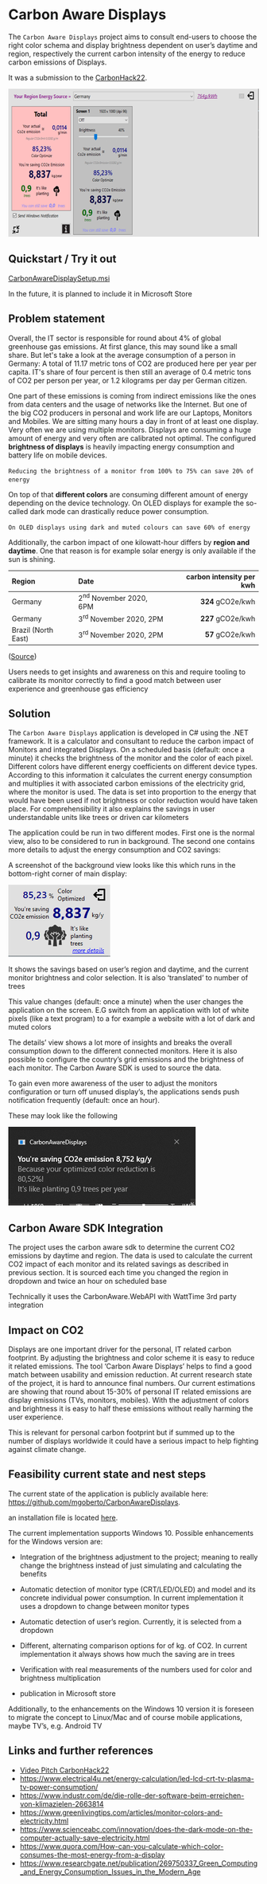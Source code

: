 # Carbon Aware Displays

The `Carbon Aware Displays` project aims to consult end-users to choose the right color schema and display brightness dependent on user’s daytime and region, respectively the current carbon intensity of the energy to reduce carbon emissions of Displays.

It was a submission to the [CarbonHack22](https://taikai.network/en/gsf/hackathons/carbonhack22/overview).

<img src="docs/large-widget.png" width="605" height="297">

## Quickstart / Try it out
[CarbonAwareDisplaySetup.msi](https://github.com/mgoberto/CarbonAwareDisplays/blob/d0d17f50f0df0d1140e069ba5f172ab5f4e894cc/CarbonAwareDisplaySetup.msi)

In the future, it is planned to include it in Microsoft Store

## Problem statement
Overall, the IT sector is responsible for round about 4% of global greenhouse gas emissions. 
At first glance, this may sound like a small share. But let's take a look at the average consumption of a person in Germany:
A total of 11.17 metric tons of CO2 are produced here per year per capita. 
IT's share of four percent is then still an average of 0.4 metric tons of CO2 per person per year, or 1.2 kilograms per day per German citizen.

One part of these emissions is coming from indirect emissions like the ones from data centers and the usage of networks like the Internet. 
But one of the big CO2 producers in personal and work life are our Laptops, Monitors and Mobiles.
We are sitting many hours a day in front of at least one display. Very often we are using multiple monitors.
Displays are consuming a huge amount of energy and very often are calibrated not optimal.
The configured **brightness of displays** is heavily impacting energy consumption and battery life on mobile devices.

``Reducing the brightness of a monitor from 100% to 75% can save 20% of energy ``

On top of that **different colors** are consuming different amount of energy depending on the device technology.
On OLED displays for example the so-called dark mode can drastically reduce power consumption.

``On OLED displays using dark and muted colours can save 60% of energy``

Additionally, the carbon impact of one kilowatt-hour differs by **region and daytime**. One that reason is for example solar energy is only available if the sun is shining.

| Region              | Date                              | carbon intensity per kwh |
|:--------------------|:----------------------------------|-------------------------:|
| Germany             | 2<sup>nd</sup> November 2020, 6PM |        **324** gCO2e/kwh |
| Germany             | 3<sup>rd</sup> November 2020, 2PM |           **227** gCO2e/kwh |
| Brazil (North East) | 3<sup>rd</sup> November 2020, 2PM |            **57** gCO2e/kwh |
([Source](https://app.electricitymaps.com/))

Users needs to get insights and awareness on this and require tooling to calibrate its monitor correctly to find a good match between user experience and greenhouse gas efficiency

## Solution
The `Carbon Aware Displays` application is developed in C# using the .NET framework. It is a calculator and consultant to reduce the carbon impact of Monitors and integrated Displays. On a scheduled basis (default: once a minute) it checks the brightness of the monitor and the color of each pixel. Different colors have different energy coefficients on different device types. According to this information it calculates the current energy consumption and multiplies it with associated carbon emissions of the electricity grid, where the monitor is used. The data is set into proportion to the energy that would have been used if not brightness or color reduction would have taken place. For comprehensibility it also explains the savings in user understandable units like trees or driven car kilometers

The application could be run in two different modes. First one is the normal view, also to be considered to run in background. The second one contains more details to adjust the energy consumption and CO2 savings:



A screenshot of the background view looks like this which runs in the bottom-right corner of main display:

<img src="docs/small-widget.png" width="205" height="144">

It shows the savings based on user’s region and daytime, and the current monitor brightness and color selection. It is also ‘translated’ to number of trees

This value changes (default: once a minute) when the user changes the application on the screen. E.G switch from an application with lot of white pixels (like a text program) to a for example a website with a lot of dark and muted colors

The details’ view shows a lot more of insights and breaks the overall consumption down to the different connected monitors. Here it is also possible to configure the country’s grid emissions and the brightness of each monitor. The Carbon Aware SDK is used to source the data.

To gain even more awareness of the user to adjust the monitors configuration or turn off unused display’s, the applications sends push notification frequently (default: once an hour).

These may look like the following

<img src="docs/push-not.png" width="377" height="158">

## Carbon Aware SDK Integration

The project uses the carbon aware sdk to determine the current CO2 emissions by daytime and region. The data is used to calculate the current CO2 impact of each monitor and its related savings as described in previous section. It is sourced each time you changed the region in dropdown and twice an hour on scheduled base

Technically it uses the CarbonAware.WebAPI with WattTime 3rd party integration

## Impact on CO2
Displays are one important driver for the personal, IT related carbon footprint. By adjusting the brightness and color scheme it is easy to reduce it related emissions. The tool ‘Carbon Aware Displays’ helps to find a good match between usability and emission reduction. At current research state of the project, it is hard to announce final numbers. Our current estimations are showing that round about 15-30% of personal IT related emissions are display emissions (TVs, monitors, mobiles). With the adjustment of colors and brightness it is easy to half these emissions without really harming the user experience.

This is relevant for personal carbon footprint but if summed up to the number of displays worldwide it could have a serious impact to help fighting against climate change.

## Feasibility current state and nest steps

The current state of the application is publicly available here: https://github.com/mgoberto/CarbonAwareDisplays.

an installation file is located [here](https://github.com/mgoberto/CarbonAwareDisplays/blob/d0d17f50f0df0d1140e069ba5f172ab5f4e894cc/CarbonAwareDisplaySetup.msi
).

The current implementation supports Windows 10. Possible enhancements for the Windows version are:

- Integration of the brightness adjustment to the project; meaning to really change the brightness instead of just simulating and calculating the benefits

- Automatic detection of monitor type (CRT/LED/OLED) and model and its concrete individual power consumption. In current implementation it uses a dropdown to change between monitor types

- Automatic detection of user’s region. Currently, it is selected from a dropdown

- Different, alternating comparison options for of kg. of CO2. In current implementation it always shows how much the saving are in trees

- Verification with real measurements of the numbers used for color and brightness multiplication

- publication in Microsoft store

Additionally, to the enhancements on the Windows 10 version it is foreseen to migrate the concept to Linux/Mac and of course mobile applications, maybe TV’s, e.g. Android TV

## Links and further references
- [Video Pitch CarbonHack22]()
- https://www.electrical4u.net/energy-calculation/led-lcd-crt-tv-plasma-tv-power-consumption/
- https://www.industr.com/de/die-rolle-der-software-beim-erreichen-von-klimazielen-2663814 
- https://www.greenlivingtips.com/articles/monitor-colors-and-electricity.html 
- https://www.scienceabc.com/innovation/does-the-dark-mode-on-the-computer-actually-save-electricity.html 
- https://www.quora.com/How-can-you-calculate-which-color-consumes-the-most-energy-from-a-display 
- https://www.researchgate.net/publication/269750337_Green_Computing_and_Energy_Consumption_Issues_in_the_Modern_Age